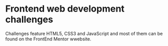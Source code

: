 # Frontend web development challenges
Challenges feature HTML5, CSS3 and JavaScript and most of them can be found on the FrontEnd Mentor wwebsite.
